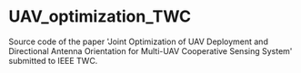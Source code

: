 # UAV_optimization_TWC
Source code of the paper 'Joint Optimization of UAV Deployment and
Directional Antenna Orientation for Multi-UAV
Cooperative Sensing System' submitted to IEEE TWC. 
